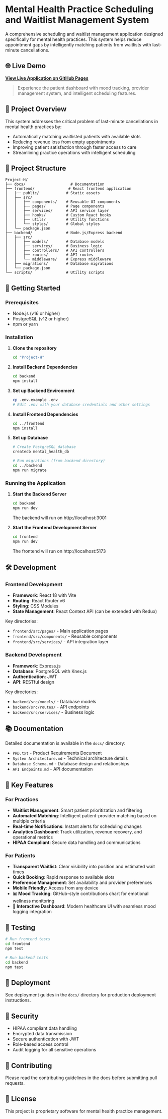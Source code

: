 # Mental Health Practice Scheduling and Waitlist Management System

A comprehensive scheduling and waitlist management application designed specifically for mental health practices. This system helps reduce appointment gaps by intelligently matching patients from waitlists with last-minute cancellations.

## 🌐 Live Demo

**[View Live Application on GitHub Pages](https://andeslee444.github.io/Project-H/)**

> Experience the patient dashboard with mood tracking, provider management system, and intelligent scheduling features.

## 🎯 Project Overview

This system addresses the critical problem of last-minute cancellations in mental health practices by:
- Automatically matching waitlisted patients with available slots
- Reducing revenue loss from empty appointments
- Improving patient satisfaction through faster access to care
- Streamlining practice operations with intelligent scheduling

## 📁 Project Structure

```
Project-H/
├── docs/                    # Documentation
├── frontend/               # React frontend application
│   ├── public/            # Static assets
│   ├── src/
│   │   ├── components/    # Reusable UI components
│   │   ├── pages/         # Page components
│   │   ├── services/      # API service layer
│   │   ├── hooks/         # Custom React hooks
│   │   ├── utils/         # Utility functions
│   │   └── styles/        # Global styles
│   └── package.json
├── backend/               # Node.js/Express backend
│   ├── src/
│   │   ├── models/        # Database models
│   │   ├── services/      # Business logic
│   │   ├── controllers/   # API controllers
│   │   ├── routes/        # API routes
│   │   └── middleware/    # Express middleware
│   ├── migrations/        # Database migrations
│   └── package.json
└── scripts/               # Utility scripts
```

## 🚀 Getting Started

### Prerequisites

- Node.js (v16 or higher)
- PostgreSQL (v12 or higher)
- npm or yarn

### Installation

1. **Clone the repository**
   ```bash
   cd "Project-H"
   ```

2. **Install Backend Dependencies**
   ```bash
   cd backend
   npm install
   ```

3. **Set up Backend Environment**
   ```bash
   cp .env.example .env
   # Edit .env with your database credentials and other settings
   ```

4. **Install Frontend Dependencies**
   ```bash
   cd ../frontend
   npm install
   ```

5. **Set up Database**
   ```bash
   # Create PostgreSQL database
   createdb mental_health_db
   
   # Run migrations (from backend directory)
   cd ../backend
   npm run migrate
   ```

### Running the Application

1. **Start the Backend Server**
   ```bash
   cd backend
   npm run dev
   ```
   The backend will run on http://localhost:3001

2. **Start the Frontend Development Server**
   ```bash
   cd frontend
   npm run dev
   ```
   The frontend will run on http://localhost:5173

## 🛠️ Development

### Frontend Development

- **Framework**: React 18 with Vite
- **Routing**: React Router v6
- **Styling**: CSS Modules
- **State Management**: React Context API (can be extended with Redux)

Key directories:
- `frontend/src/pages/` - Main application pages
- `frontend/src/components/` - Reusable components
- `frontend/src/services/` - API integration layer

### Backend Development

- **Framework**: Express.js
- **Database**: PostgreSQL with Knex.js
- **Authentication**: JWT
- **API**: RESTful design

Key directories:
- `backend/src/models/` - Database models
- `backend/src/routes/` - API endpoints
- `backend/src/services/` - Business logic

## 📚 Documentation

Detailed documentation is available in the `docs/` directory:
- `PRD.txt` - Product Requirements Document
- `System Architecture.md` - Technical architecture details
- `Database Schema.md` - Database design and relationships
- `API Endpoints.md` - API documentation

## 🔑 Key Features

### For Practices
- **Waitlist Management**: Smart patient prioritization and filtering
- **Automated Matching**: Intelligent patient-provider matching based on multiple criteria
- **Real-time Notifications**: Instant alerts for scheduling changes
- **Analytics Dashboard**: Track utilization, revenue recovery, and operational metrics
- **HIPAA Compliant**: Secure data handling and communications

### For Patients
- **Transparent Waitlist**: Clear visibility into position and estimated wait times
- **Quick Booking**: Rapid response to available slots
- **Preference Management**: Set availability and provider preferences
- **Mobile Friendly**: Access from any device
- **📊 Mood Tracking**: GitHub-style contributions chart for emotional wellness monitoring
- **🎯 Interactive Dashboard**: Modern healthcare UI with seamless mood logging integration

## 🧪 Testing

```bash
# Run frontend tests
cd frontend
npm test

# Run backend tests
cd backend
npm test
```

## 🚢 Deployment

See deployment guides in the `docs/` directory for production deployment instructions.

## 🔐 Security

- HIPAA compliant data handling
- Encrypted data transmission
- Secure authentication with JWT
- Role-based access control
- Audit logging for all sensitive operations

## 🤝 Contributing

Please read the contributing guidelines in the docs before submitting pull requests.

## 📄 License

This project is proprietary software for mental health practice management.